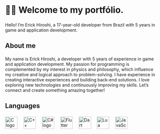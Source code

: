 <h1 align="left">🧙‍♂️ Welcome to my portfólio.</h1>

###

<p align="left">Hello! I’m Erick Hiroshi, a 17-year-old developer from Brazil with 5 years in game and application development.</p>

###

<h2 align="left">About me</h2>

###

<p align="left">My name is Erick Hiroshi, a developer with 5 years of experience in game and application development. My passion for programming is complemented by my interest in physics and philosophy, which influence my creative and logical approach to problem-solving. I have experience in creating interactive experiences and building back-end solutions. I love exploring new technologies and continuously improving my skills. Let’s connect and create something amazing together!</p>

###

<h2 align="left">Languages</h2>

###

<div align="left">
<img src="https://cdn.jsdelivr.net/gh/devicons/devicon/icons/c/c-original.svg" height="40" alt="C logo"  />
  <img width="12" />
 <img src="https://cdn.jsdelivr.net/gh/devicons/devicon/icons/cplusplus/cplusplus-original.svg" height="40" alt="C++ logo"  />
  <img width="12" />
 <img src="https://cdn.jsdelivr.net/gh/devicons/devicon/icons/csharp/csharp-original.svg" height="40" alt="C# logo"  />
  <img width="12" />
 <img src="https://cdn.jsdelivr.net/gh/devicons/devicon/icons/flutter/flutter-original.svg" height="40" alt="Flutter logo"  />
  <img width="12" />
 <img src="https://cdn.jsdelivr.net/gh/devicons/devicon/icons/dart/dart-original.svg" height="40" alt="Dart logo"  />
  <img width="12" />
 <img src="https://cdn.jsdelivr.net/gh/devicons/devicon/icons/lua/lua-original.svg" height="40" alt="Lua logo"  />
  <img width="12" />
<img src="https://cdn.jsdelivr.net/gh/devicons/devicon/icons/javascript/javascript-original.svg" height="40" alt="JavaScript logo"  />
  <img width="12" />
</div>

###
